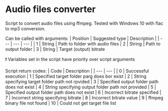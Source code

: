 # Audio files converter
Script to convert audio files using ffmpeg. Tested with Windows 10 with flac to mp3 conversion.

Can be called with arguments:
| Position | Suggested type | Description |
| --- | --- | --- |
| 1 | String | Path to folder with audio files
| 2 | String | Path to output folder
| 3 | String | Target (output) bitrate

:exclamation: Variables set in the script have priority over script arguments

Script return codes:
| Code | Description |
| --- | --- |
| 0 | Successful execution
| 1 | Specified target folder parg does bor exist
| 2 | String specifying target folder path not rpvided
| 3 | Specified output folder path does not exist
| 4 | String specifying output folder path not provided
| 5 | Specified output folder path does not exist
| 6 | Incorrect bitrate specified
| 7 | Incorrect string specifying bitrate
| 8 | Incorrect bitrate value
| 9 | ffmpeg binary file not found
| 10 | Could not get target file list
